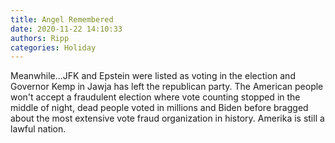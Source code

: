 ```yaml
---
title: Angel Remembered
date: 2020-11-22 14:10:33
authors: Ripp
categories: Holiday
---
```


 Meanwhile...JFK and Epstein were listed as voting in the election and Governor Kemp in Jawja has left the republican party.
The American people won't accept a fraudulent election where vote counting stopped in the middle of night, dead people voted in millions and Biden before bragged about the most extensive vote fraud organization in history. Amerika is still a lawful nation.